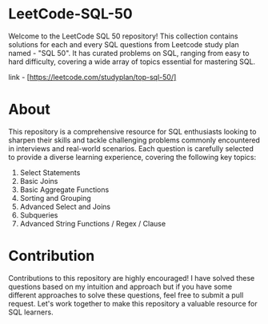 # LeetCode-SQL-50
Welcome to the LeetCode SQL 50 repository! This collection contains solutions for each and every SQL questions from Leetcode study plan named - "SQL 50". It has curated problems on SQL, ranging from easy to hard difficulty, covering a wide array of topics essential for mastering SQL.

link - [https://leetcode.com/studyplan/top-sql-50/]

# About
This repository is a comprehensive resource for SQL enthusiasts looking to sharpen their skills and tackle challenging problems commonly encountered in interviews and real-world scenarios. Each question is carefully selected to provide a diverse learning experience, covering the following key topics:

1. Select Statements
2. Basic Joins
3. Basic Aggregate Functions
4. Sorting and Grouping
5. Advanced Select and Joins
6. Subqueries
7. Advanced String Functions / Regex / Clause

# Contribution
Contributions to this repository are highly encouraged! I have solved these questions based on my intuition and approach but if you have some different approaches to solve these questions, feel free to submit a pull request. Let's work together to make this repository a valuable resource for SQL learners.

